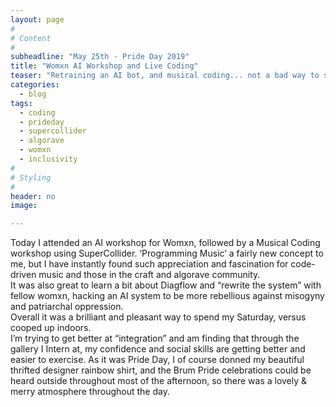 ```yaml
---
layout: page
#
# Content
#
subheadline: "May 25th - Pride Day 2019"
title: "Womxn AI Workshop and Live Coding"
teaser: "Retraining an AI bot, and musical coding... not a bad way to spend Pride Day! "<br/>
categories:
  - blog
tags:
  - coding
  - prideday
  - supercollider
  - algorave
  - womxn
  - inclusivity
#
# Styling
#
header: no
image:

---
```


Today I attended an AI workshop for Womxn, followed by a Musical Coding workshop using SuperCollider. ‘Programming Music’ a fairly new concept to me, but I have instantly found such appreciation and fascination for code-driven music and those in the craft and algorave community. <br/>
It was also great to learn a bit about Diagflow and “rewrite the system” with fellow womxn, hacking an AI system to be more rebellious against misogyny and patriarchal oppression.<br/>
Overall it was a brilliant and pleasant way to spend my Saturday, versus cooped up indoors.<br/>
I’m trying to get better at “integration” and am finding that through the gallery I Intern at, my confidence and social skills are getting better and easier to exercise. As it was Pride Day, I of course donned my beautiful thrifted designer rainbow shirt, and the Brum Pride celebrations could be heard outside throughout most of the afternoon, so there was a lovely & merry atmosphere throughout the day.
